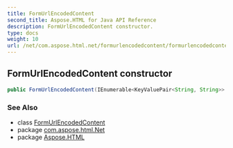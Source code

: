 ```yaml
---
title: FormUrlEncodedContent
second_title: Aspose.HTML for Java API Reference
description: FormUrlEncodedContent constructor. 
type: docs
weight: 10
url: /net/com.aspose.html.net/formurlencodedcontent/formurlencodedcontent/
---
```

## FormUrlEncodedContent constructor

```java
public FormUrlEncodedContent(IEnumerable<KeyValuePair<String, String>> nameValueCollection)
```

### See Also

* class [FormUrlEncodedContent](../)
* package [com.aspose.html.Net](../../formurlencodedcontent/)
* package [Aspose.HTML](../../../)
